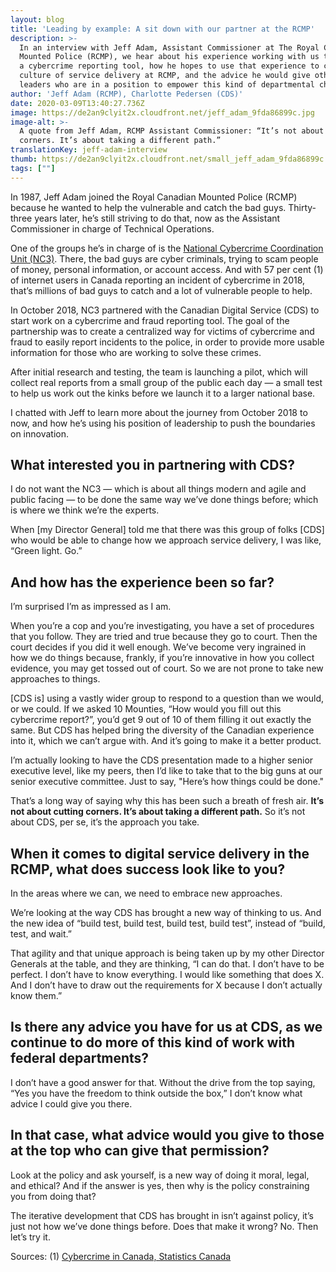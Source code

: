 ```yaml
---
layout: blog
title: 'Leading by example: A sit down with our partner at the RCMP'
description: >-
  In an interview with Jeff Adam, Assistant Commissioner at The Royal Canadian
  Mounted Police (RCMP), we hear about his experience working with us to launch
  a cybercrime reporting tool, how he hopes to use that experience to change the
  culture of service delivery at RCMP, and the advice he would give other
  leaders who are in a position to empower this kind of departmental change.
author: 'Jeff Adam (RCMP), Charlotte Pedersen (CDS)'
date: 2020-03-09T13:40:27.736Z
image: https://de2an9clyit2x.cloudfront.net/jeff_adam_9fda86899c.jpg
image-alt: >-
  A quote from Jeff Adam, RCMP Assistant Commissioner: “It’s not about cutting
  corners. It’s about taking a different path.”
translationKey: jeff-adam-interview
thumb: https://de2an9clyit2x.cloudfront.net/small_jeff_adam_9fda86899c.jpg
tags: [""]
---
```

In 1987, Jeff Adam joined the Royal Canadian Mounted Police (RCMP) because he wanted to help the vulnerable and catch the bad guys. Thirty-three years later, he’s still striving to do that, now as the Assistant Commissioner in charge of Technical Operations.

One of the groups he’s in charge of is the [National Cybercrime Coordination Unit (NC3)](http://www.rcmp-grc.gc.ca/en/the-national-cybercrime-coordination-unit-nc3). There, the bad guys are cyber criminals, trying to scam people of money, personal information, or account access. And with 57 per cent (1) of internet users in Canada reporting an incident of cybercrime in 2018, that’s millions of bad guys to catch and a lot of vulnerable people to help.

In October 2018, NC3 partnered with the Canadian Digital Service (CDS) to start work on a cybercrime and fraud reporting tool. The goal of the partnership was to create a centralized way for victims of cybercrime and fraud to easily report incidents to the police, in order to provide more usable information for those who are working to solve these crimes.

After initial research and testing, the team is launching a pilot, which will collect real reports from a small group of the public each day — a small test to help us work out the kinks before we launch it to a larger national base.

I chatted with Jeff to learn more about the journey from October 2018 to now, and how he’s using his position of leadership to push the boundaries on innovation.

## What interested you in partnering with CDS?

I do not want the NC3 — which is about all things modern and agile and public facing —  to be done the same way we’ve done things before; which is where we think we’re the experts.

When [my Director General] told me that there was this group of folks [CDS] who would be able to change how we approach service delivery, I was like, “Green light. Go.”

## And how has the experience been so far?

I’m surprised I’m as impressed as I am.

When you’re a cop and you’re investigating, you have a set of procedures that you follow. They are tried and true because they go to court. Then the court decides if you did it well enough. We’ve become very ingrained in how we do things because, frankly, if you’re innovative in how you collect evidence, you may get tossed out of court. So we are not prone to take new approaches to things.

[CDS is] using a vastly wider group to respond to a question than we would, or we could. If we asked 10 Mounties, “How would you fill out this cybercrime report?”, you’d get 9 out of 10 of them filling it out exactly the same. But CDS has helped bring the diversity of the Canadian experience into it, which we can’t argue with. And it’s going to make it a better product.

I’m actually looking to have the CDS presentation made to a higher senior executive level, like my peers, then I’d like to take that to the big guns at our senior executive committee. Just to say, "Here’s how things could be done."

That’s a long way of saying why this has been such a breath of fresh air. **It’s not about cutting corners. It’s about taking a different path.** So it’s not about CDS, per se, it’s the approach you take.

## When it comes to digital service delivery in the RCMP, what does success look like to you?

In the areas where we can, we need to embrace new approaches.

We’re looking at the way CDS has brought a new way of thinking to us. And the new idea of “build test, build test, build test, build test”, instead of “build, test, and wait.”

That agility and that unique approach is being taken up by my other Director Generals at the table, and they are thinking, “I can do that. I don’t have to be perfect. I don’t have to know everything. I would like something that does X. And I don’t have to draw out the requirements for X because I don’t actually know them.”

## Is there any advice you have for us at CDS, as we continue to do more of this kind of work with federal departments?

I don’t have a good answer for that. Without the drive from the top saying, “Yes you have the freedom to think outside the box,” I don’t know what advice I could give you there.

## In that case, what advice would you give to those at the top who can give that permission?

Look at the policy and ask yourself, is a new way of doing it moral, legal, and ethical? And if the answer is yes, then why is the policy constraining you from doing that?

The iterative development that CDS has brought in isn’t against policy, it’s just not how we’ve done things before. Does that make it wrong? No. Then let’s try it.


Sources: (1) [Cybercrime in Canada, Statistics Canada](https://www150.statcan.gc.ca/n1/pub/89-28-0001/2018001/article/00015-eng.htm)


